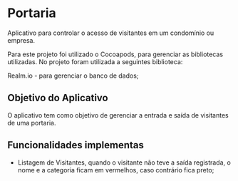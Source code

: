 # Portaria

Aplicativo para controlar o acesso de visitantes em um condomínio ou empresa.

Para este projeto foi utilizado o Cocoapods, para gerenciar as bibliotecas utilizadas. No projeto foram utilizada a seguintes biblioteca:

Realm.io - para gerenciar o banco de dados;

## Objetivo do Aplicativo

O aplicativo tem como objetivo de gerenciar a entrada e saída de visitantes de uma portaria.

## Funcionalidades implementas

- Listagem de Visitantes, quando o visitante não teve a saída registrada, o nome e a categoria ficam em vermelhos, caso contrário fica preto;
